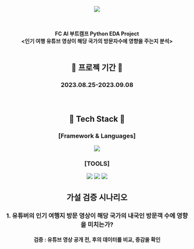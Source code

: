 <div align=center>

<img src="https://capsule-render.vercel.app/api?type=Rounded&color=0:a18cd1,100:fbc2eb&height=120&section=header&text=FC%20AI%20PYTHON%20EDA%20PROJECT&fontSize=55&" />

</br></br>**FC AI 부트캠프 Python EDA Project**</br>
**<인기 여행 유튜브 영상이 해당 국가의 방문자수에 영향을 주는지 분석>**</br></br>

 ## :calendar: 프로젝 기간 :calendar:
### 2023.08.25-2023.09.08 </br></br></br>
## :memo: Tech Stack :memo: 
### [Framework & Languages]
<img src="https://img.shields.io/badge/Python-3776AB?style=flat-square&logo=Python&logoColor=white"/></br>

### [TOOLS]
<img src="https://img.shields.io/badge/Visual Studio Code-007ACC?style=flat-square&logo=Visual Studio Code&logoColor=white"/>
<img src="https://img.shields.io/badge/GitHub-181717?style=flat-square&logo=GitHub&logoColor=white"/>
<img src="https://img.shields.io/badge/Jupyter-F37626?style=flat-square&logo=Jupyter&logoColor=white"/>


## 가설 검증 시나리오
### 1. 유튜버의 인기 여행지 방문 영상이 해당 국가의 내국인 방문객 수에 영향을 미치는가?
#### 검증 : 유튜브 영상 공개 전, 후의 데이터를 비교, 증감을 확인

</div>
